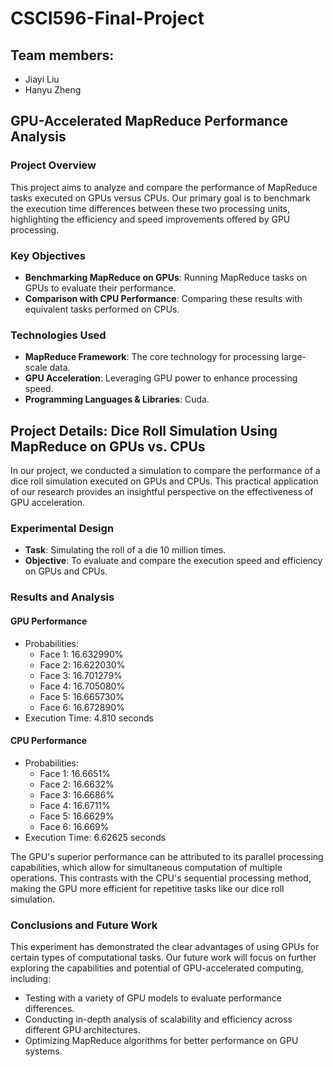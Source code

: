 # CSCI596-Final-Project

## Team members:

- Jiayi Liu
- Hanyu Zheng

## GPU-Accelerated MapReduce Performance Analysis

### Project Overview

This project aims to analyze and compare the performance of MapReduce tasks executed on GPUs versus CPUs. Our primary goal is to benchmark the execution time differences between these two processing units, highlighting the efficiency and speed improvements offered by GPU processing.

### Key Objectives

- **Benchmarking MapReduce on GPUs**: Running MapReduce tasks on GPUs to evaluate their performance.
- **Comparison with CPU Performance**: Comparing these results with equivalent tasks performed on CPUs.

### Technologies Used

- **MapReduce Framework**: The core technology for processing large-scale data.
- **GPU Acceleration**: Leveraging GPU power to enhance processing speed.
- **Programming Languages & Libraries**: Cuda.

## Project Details: Dice Roll Simulation Using MapReduce on GPUs vs. CPUs

In our project, we conducted a simulation to compare the performance of a dice roll simulation executed on GPUs and CPUs. This practical application of our research provides an insightful perspective on the effectiveness of GPU acceleration.

### Experimental Design

- **Task**: Simulating the roll of a die 10 million times.
- **Objective**: To evaluate and compare the execution speed and efficiency on GPUs and CPUs.

### Results and Analysis

#### GPU Performance

- Probabilities:
  - Face 1: 16.632990%
  - Face 2: 16.622030%
  - Face 3: 16.701279%
  - Face 4: 16.705080%
  - Face 5: 16.665730%
  - Face 6: 16.672890%
- Execution Time: 4.810 seconds

#### CPU Performance

- Probabilities:
  - Face 1: 16.6651%
  - Face 2: 16.6632%
  - Face 3: 16.6686%
  - Face 4: 16.6711%
  - Face 5: 16.6629%
  - Face 6: 16.669%
- Execution Time: 6.62625 seconds

The GPU's superior performance can be attributed to its parallel processing capabilities, which allow for simultaneous computation of multiple operations. This contrasts with the CPU's sequential processing method, making the GPU more efficient for repetitive tasks like our dice roll simulation.

### Conclusions and Future Work

This experiment has demonstrated the clear advantages of using GPUs for certain types of computational tasks. Our future work will focus on further exploring the capabilities and potential of GPU-accelerated computing, including:

- Testing with a variety of GPU models to evaluate performance differences.
- Conducting in-depth analysis of scalability and efficiency across different GPU architectures.
- Optimizing MapReduce algorithms for better performance on GPU systems.
